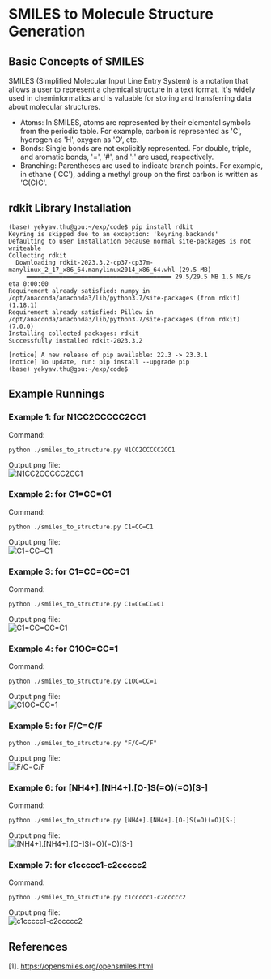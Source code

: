 # SMILES to Molecule Structure Generation

## Basic Concepts of SMILES

 SMILES (Simplified Molecular Input Line Entry System) is a notation that allows a user to represent a chemical structure in a text format. It's widely used in cheminformatics and is valuable for storing and transferring data about molecular structures.
 
- Atoms: In SMILES, atoms are represented by their elemental symbols from the periodic table. For example, carbon is represented as 'C', hydrogen as 'H', oxygen as 'O', etc.
- Bonds: Single bonds are not explicitly represented. For double, triple, and aromatic bonds, '=', '#', and ':' are used, respectively.
- Branching: Parentheses are used to indicate branch points. For example, in ethane ('CC'), adding a methyl group on the first carbon is written as 'C(C)C'.

## rdkit Library Installation

```
(base) yekyaw.thu@gpu:~/exp/code$ pip install rdkit
Keyring is skipped due to an exception: 'keyring.backends'
Defaulting to user installation because normal site-packages is not writeable
Collecting rdkit
  Downloading rdkit-2023.3.2-cp37-cp37m-manylinux_2_17_x86_64.manylinux2014_x86_64.whl (29.5 MB)
     ━━━━━━━━━━━━━━━━━━━━━━━━━━━━━━━━━━━━━━━━ 29.5/29.5 MB 1.5 MB/s eta 0:00:00
Requirement already satisfied: numpy in /opt/anaconda/anaconda3/lib/python3.7/site-packages (from rdkit) (1.18.1)
Requirement already satisfied: Pillow in /opt/anaconda/anaconda3/lib/python3.7/site-packages (from rdkit) (7.0.0)
Installing collected packages: rdkit
Successfully installed rdkit-2023.3.2

[notice] A new release of pip available: 22.3 -> 23.3.1
[notice] To update, run: pip install --upgrade pip
(base) yekyaw.thu@gpu:~/exp/code$
```

## Example Runnings

### Example 1: for N1CC2CCCCC2CC1

Command:  
```
python ./smiles_to_structure.py N1CC2CCCCC2CC1
```

Output png file:  
![N1CC2CCCCC2CC1](https://github.com/ye-kyaw-thu/this-and-that/blob/main/python/fig/smiles/N1CC2CCCCC2CC1.png)  

### Example 2: for C1=CC=C1

Command:  
```
python ./smiles_to_structure.py C1=CC=C1
```

Output png file:  
![C1=CC=C1](https://github.com/ye-kyaw-thu/this-and-that/blob/main/python/fig/smiles/C1%3DCC%3DC1.png)  

### Example 3: for C1=CC=CC=C1

Command:  
```
python ./smiles_to_structure.py C1=CC=CC=C1
```

Output png file:  
![C1=CC=CC=C1](https://github.com/ye-kyaw-thu/this-and-that/blob/main/python/fig/smiles/C1%3DCC%3DCC%3DC1.png)

### Example 4: for C1OC=CC=1

Command:  
```
python ./smiles_to_structure.py C1OC=CC=1
```

Output png file:  
![C1OC=CC=1](https://github.com/ye-kyaw-thu/this-and-that/blob/main/python/fig/smiles/C1OC%3DCC%3D1.png)

### Example 5: for F/C=C/F

```
python ./smiles_to_structure.py "F/C=C/F"
```

Output png file:  
![F/C=C/F](https://github.com/ye-kyaw-thu/this-and-that/blob/main/python/fig/smiles/FslashC%3DCslashF.png)

### Example 6: for [NH4+].[NH4+].[O-]S(=O)(=O)[S-]

Command:  
```
python ./smiles_to_structure.py [NH4+].[NH4+].[O-]S(=O)(=O)[S-]
```

Output png file:  
![[NH4+].[NH4+].[O-]S(=O)(=O)[S-]](https://github.com/ye-kyaw-thu/this-and-that/blob/main/python/fig/smiles/%5BNH4%2B%5D.%5BNH4%2B%5D.%5BO-%5DS(%3DO)(%3DO)%5BS-%5D.png)

### Example 7: for c1ccccc1-c2ccccc2

Command:  
```
python ./smiles_to_structure.py c1ccccc1-c2ccccc2
```
Output png file:  
![c1ccccc1-c2ccccc2](https://github.com/ye-kyaw-thu/this-and-that/blob/main/python/fig/smiles/c1ccccc1-c2ccccc2.png)


## References

[1]. https://opensmiles.org/opensmiles.html  
